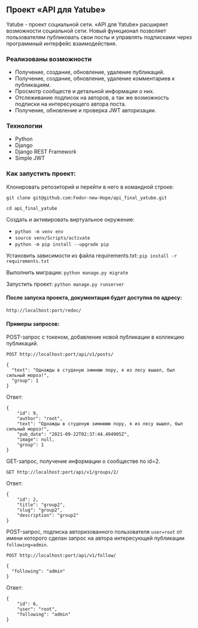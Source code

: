 ## Проект «API для Yatube»

Yatube - проект социальной сети. «API для Yatube» расширяет возможности социальной сети. Новый функционал позволяет пользователям публиковать свои посты и управлять подписками через программный интерфейс взаимодействия.

### Реализованы возможности

- Получение, создание, обновление, удаление публикаций.
- Получение, создание, обновление, удаление комментариев к публикациям.
- Просмотр сообществ и детальной информации о них.
- Отслеживание подписок на авторов, а так же возможность подписки на интересующего автора поста.
- Получение, обновление и проверка JWT авторизации.

### Технологии

- Python
- Django
- Django REST Framework
- Simple JWT

### Как запустить проект:

Клонировать репозиторий и перейти в него в командной строке:

`git clone git@github.com:Fedor-new-Hope/api_final_yatube.git`

`cd api_final_yatube`


Создать и активировать виртуальное окружение:

+ `python -m venv env`
+ `source venv/Scripts/activate`
+ `python -m pip install --upgrade pip`

Установить зависимости из файла requirements.txt:
`pip install -r requirements.txt`

Выполнить миграции:
`python manage.py migrate`


Запустить проект:
`python manage.py runserver`
#### После запуска проекта, документация будет доступна по адресу:
`http://localhost:port/redoc/`

#### Примеры запросов:

POST-запрос с токеном, добавление новой публикации в коллекцию публикаций.

`POST http://localhost:port/api/v1/posts/`

```
{
  "text": "Однажды в студеную зимнюю пору, я из лесу вышел, был сильный мороз!",
  "group": 1
}
```

Ответ:

```
{
    "id": 9,
    "author": "root",
    "text": "Однажды в студеную зимнююю пору, я из лесу вышел, был сильный мороз!",
    "pub_date": "2021-09-22T02:37:44.494905Z",
    "image": null,
    "group": 1
}
```


GET-запрос, получение информации о сообществе по id=2.

`GET http://localhost:port/api/v1/groups/2/`

Ответ:

```
{
    "id": 2,
    "title": "group2",
    "slug": "group2",
    "description": "group2"
}
```

POST-запрос, подписка авторизованного пользователя `user=root` от имени которого сделан запрос на автора интересующей публикации `following=admin`.

`POST http://localhost:port/api/v1/follow/`

```
{
  "following": "admin"
}
```

Ответ:

```
{
    "id": 6,
    "user": "root",
    "following": "admin"
}
```